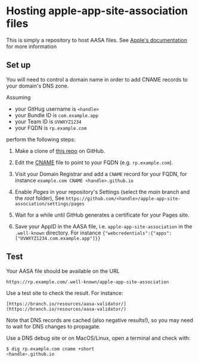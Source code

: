 # Hosting apple-app-site-association files

This is simply a repository to host AASA files. See [Apple's documentation](https://developer.apple.com/documentation/xcode/supporting-associated-domains
) for more information

## Set up

You will need to control a domain name in order to add CNAME records to your domain's DNS zone.

Assuming

- your GitHug username is `<handle>`
- your Bundle ID is `com.example.app`
- your Team ID is `UVWXYZ1234`
- your FQDN is `rp.example.com`

perform the following steps:

1. Make a clone of [this repo](https://github.com/joostd/apple-app-site-association) on GitHub.

2. Edit the [CNAME](CNAME) file to point to your FQDN (e.g. `rp.example.com`).

3. Visit your Domain Registrar and add a `CNAME` record for your FQDN, for instance `example.com CNAME <handle>.github.io`

4. Enable _Pages_ in your repository's Settings (select the _main_ branch and the _root_ folder), See `https://github.com/<handle>/apple-app-site-association/settings/pages`

5. Wait for a while until GitHub generates a certificate for your Pages site.
    
6. Save your AppID in the AASA file, i.e. `apple-app-site-association` in the `.well-known` directory. For instance `{"webcredentials":{"apps":["UVWXYZ1234.com.example.app"]}}`
    
## Test

Your AASA file should be available on the URL
    
    https://rp.example.com/.well-known/apple-app-site-association
    
Use a test site to check the result. For instance:

    [https://branch.io/resources/aasa-validator/](https://branch.io/resources/aasa-validator/)

Note that DNS records are cached (also negative results!), so you may need to wait for DNS changes to propagate.

Use a DNS debug site or on MacOS/Linux, open a terminal and check with:
    
```bash
$ dig rp.example.com cname +short
<handle>.github.io
```
